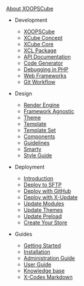 [<span class="iconify" data-icon="mdi:cube-outline"></span> About XOOPSCube](/en/about.md)

- Development
    - [XOOPSCube](/en/development/)
    - [XCube Concept](/en/development/xcube-concept.md)
    - [XCube Core](/en/development/xcube-core.md)
    - [XCL Package](/en/development/xcl-package.md)
    - [API Documentation](/en/development/api.md)
    - [Code Generator](/en/development/xcube-tools.md)
    - [Debugging in PHP](/en/development/debug.md)
    - [Web Frameworks](/en/development/web-framework.md)
    - [Git Workflow](/en/development/git-workflow.md)

- Design
    - [Render Engine](/en/design/)
    - [Framework Agnostic](/en/design/framework-agnostic.md)
    - [Theme](/en/design/theme.md)
    - [Template](/en/design/template.md)
    - [Template Set](/en/design/template-set.md)
    - [Components](/en/design/components.md)
    - [Guidelines](/en/design/guidelines.md)
    - [Smarty](/en/design/smarty.md)
    - [Style Guide](/en/design/style-guide.md)

- Deployment
    - [Introduction](/en/deployment/)
    - [Deploy to SFTP](/en/deployment/sftp.md)
    - [Deploy with GitHub](/en/deployment/deploy-github.md)
    - [Deploy with X-Update](/en/deployment/update-manager.md)
    - [Update Modules](/en/deployment/update-module.md)
    - [Update Themes](/en/deployment/update-theme.md)
    - [Update Preload](/en/deployment/update-preload.md)
    - [Create Your Store](/en/deployment/update-store.md)

- Guides
    - [Getting Started](/en/guides/)
    - [Installation](/en/guides/installation.md)
    - [Administration Guide](/en/guides/administration.md)
    - [User Guide](/en/guides/user-guide.md)
    - [Knowledge base](/en/guides/knowledge-base.md)
    - [X-Codex Markdown](/en/guides/markdown/)
